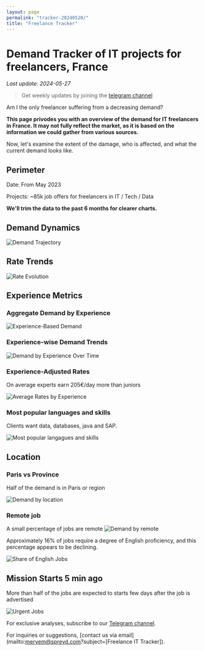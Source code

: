 ```yaml
---
layout: page
permalink: "tracker-20240520/"
title: "Freelance Tracker"
---
```

# Demand Tracker of IT projects for freelancers, France

*Last update: 2024-05-27*

> Get weekly updates by joining the [telegram channel](https://t.me/+3y9PJaF335UxYTg0)

Am I the only freelancer suffering from a decreasing demand?

**This page privodes you with an overview of the demand for IT freelancers in France. It may not fully reflect the market, as it is based on the information we could gather from various sources.**

Now, let's examine the extent of the damage, who is affected, and what the current demand looks like.

## Perimeter

Date: From May 2023

Projects: ~85k job offers for freelancers in IT / Tech / Data

**We'll trim the data to the past 6 months for clearer charts.**

## Demand Dynamics

![Demand Trajectory](figs/20240520_missions_by_week.png)

## Rate Trends

![Rate Evolution](figs/20240520_missions_by_week_rate.png)

## Experience Metrics

### Aggregate Demand by Experience

![Experience-Based Demand](figs/20240520_exp_lvl.png)

### Experience-wise Demand Trends

![Demand by Experience Over Time](figs/20240520_missions_by_week_exp.png)

### Experience-Adjusted Rates

On average experts earn 205€/day more than juniors

![Average Rates by Experience](figs/20240520_exp_lvl_rate.png)

### Most popular languages and skills

Clients want data, databases, java and SAP.

![Most popular langagues and skills](figs/20240520_missions_by_skill.png)

## Location

### Paris vs Province

Half of the demand is in Paris or region

![Demand by location](figs/20240520_missions_by_location.png)

### Remote job

A small percentage of jobs are remote
![Demand by remote](figs/20240520_missions_by_remote.png)

Approximately 16% of jobs require a degree of English proficiency, and this percentage appears to be declining.

![Share of English Jobs](figs/20240520_missions_anglais.png)

## Mission Starts 5 min ago

More than half of the jobs are expected to starts few days after the job is advertised

![Urgent Jobs](figs/20240520_missions_by_urgent.png)

For exclusive analyses, subscribe to our [Telegram channel](https://t.me/+3y9PJaF335UxYTg0).

For inquiries or suggestions, [contact us via email](mailto:meryem@spreyd.com?subject=[Freelance IT Tracker]).
